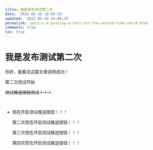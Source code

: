 ```yaml
---
title: 我是发布测试第二次
date: '2025-05-20 16:05:35'
updated: '2025-05-20 16:06:29'
permalink: /post/i-m-posting-a-test-for-the-second-time-s4cr6.html
comments: true
toc: true
---
```




# 我是发布测试第二次

你好，能看见这篇文章说明成功！

第二次测试开始

~~测试推送按钮测试！！！~~

‍

- 现在开启测试推送按钮！！！

  第二次现在开启测试推送按钮！！！

  第三次现在开启测试推送按钮！！！

  第四次现在开启测试推送按钮！！！

‍

‍
